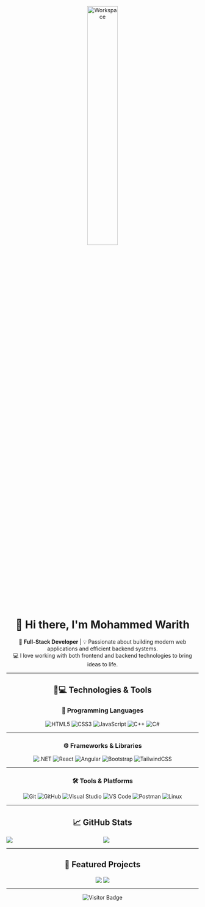 <div align="center" width="50%">

<img src="https://github.com/SP-XD/SP-XD/blob/main/images/dev-working_rounded.gif?raw=true" alt="Workspace" width="40%"/><br>

# 👋 Hi there, I'm **Mohammed Warith**

🎯 **Full-Stack Developer** | 💡 Passionate about building modern web applications and efficient backend systems.  
💻 I love working with both frontend and backend technologies to bring ideas to life.

---

## 🚀💻 Technologies & Tools

### 🧠 Programming Languages
![HTML5](https://img.shields.io/badge/-HTML5-E34F26?style=flat-square&logo=html5&logoColor=white)
![CSS3](https://img.shields.io/badge/-CSS3-1572B6?style=flat-square&logo=css3)
![JavaScript](https://img.shields.io/badge/-JavaScript-black?style=flat-square&logo=javascript)
![C++](https://img.shields.io/badge/-C++-00599C?style=flat-square&logo=cplusplus)
![C#](https://img.shields.io/badge/-C%23-239120?style=flat-square&logo=csharp)

---

### ⚙️ Frameworks & Libraries
![.NET](https://img.shields.io/badge/-.NET-512BD4?style=flat-square&logo=dotnet)
![React](https://img.shields.io/badge/-React-20232A?style=flat-square&logo=react)
![Angular](https://img.shields.io/badge/-Angular-DD0031?style=flat-square&logo=angular)
![Bootstrap](https://img.shields.io/badge/-Bootstrap-7952B3?style=flat-square&logo=bootstrap)
![TailwindCSS](https://img.shields.io/badge/-TailwindCSS-38B2AC?style=flat-square&logo=tailwindcss)

---

### 🛠️ Tools & Platforms
![Git](https://img.shields.io/badge/-Git-F05032?style=flat-square&logo=git)
![GitHub](https://img.shields.io/badge/-GitHub-181717?style=flat-square&logo=github)
![Visual Studio](https://img.shields.io/badge/-Visual%20Studio-5C2D91?style=flat-square&logo=visualstudio)
![VS Code](https://img.shields.io/badge/-VS%20Code-007ACC?style=flat-square&logo=visual-studio-code)
![Postman](https://img.shields.io/badge/-Postman-FF6C37?style=flat-square&logo=postman)
![Linux](https://img.shields.io/badge/-Linux-FCC624?style=flat-square&logo=linux&logoColor=black)

---

## 📈 GitHub Stats

<img align="left" src="https://github-readme-stats.vercel.app/api?username=mohammedwarith&show_icons=true&count_private=true&theme=gruvbox" />
<img src="https://github-readme-stats.vercel.app/api/top-langs/?username=mohammedwarith&layout=compact&theme=gruvbox" />

---

## 📂 Featured Projects

<a href="https://github.com/mohammedwarith/your-project-1" target="_blank"><img align="center" src="https://github-readme-stats.vercel.app/api/pin/?username=mohammedwarith&repo=your-project-1&theme=gruvbox"></a>
<a href="https://github.com/mohammedwarith/your-project-2" target="_blank"><img align="center" src="https://github-readme-stats.vercel.app/api/pin/?username=mohammedwarith&repo=your-project-2&theme=gruvbox"></a>

---

![Visitor Badge](https://visitor-badge.laobi.icu/badge?page_id=mohammedwarith.mohammedwarith)

</div>

